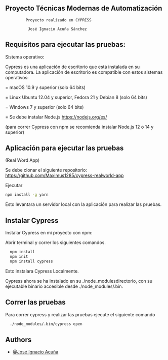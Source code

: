 
##      Proyecto Técnicas Modernas de Automatización
             Proyecto realizado en CYPRESS

              José Ignacio Acuña Sánchez

          
## Requisitos para ejecutar las pruebas:

Sistema operativo:

Cypress es una aplicación de escritorio que está instalada en su computadora. La aplicación de escritorio es compatible con estos sistemas operativos:

= macOS 10.9 y superior (solo 64 bits)

= Linux Ubuntu 12.04 y superior, Fedora 21 y Debian 8 (solo 64 bits)

= Windows 7 y superior (solo 64 bits)

= Se debe instalar Node.js https://nodejs.org/es/

(para correr Cypress con npm se recomienda instalar Node.js 12 o 14 y superior)

                   
## Aplicación para ejecutar las pruebas
(Real Word App)

Se debe clonar el siguiente repositorio:
https://github.com/Maximus1285/cypress-realworld-app

Ejecutar
```bash
npm install -g yarn
```

Esto levantara un servidor local con la aplicación para realizar las pruebas.




## Instalar Cypress

Instalar Cypress en mi proyecto con npm:

Abrir terminal y correr los siguientes comandos.


```bash
  npm install 
  npm init
  npm install cypress
```
Esto instalara Cypress Localmente.

Cypress ahora se ha instalado en su ./node_modulesdirectorio, con su ejecutable binario accesible desde ./node_modules/.bin.

   
## Correr las pruebas

Para correr cypress y realizar las pruebas ejecute el siguiente comando

```bash
  ./node_modules/.bin/cypress open
```

  
## Authors

- [@José Ignacio Acuña](https://github.com/jacuna95)

  